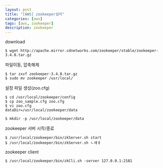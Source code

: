 ```yaml
---
layout: post
title: "[AWS] zookeeper설치"
categories: [aws]
tags: [aws, zookeeper]
description: zookeeper
---
```




download
```
$ wget http://apache.mirror.cdnetworks.com/zookeeper/stable/zookeeper-3.4.8.tar.gz
```

파일이동, 압축해제
```
$ tar zxvf zookeeper-3.4.8.tar.gz
$ sudo mv zookeeper /usr/local/
```

설정 파일 생성(zoo.cfg)
```
$ cd /usr/local/zookeeper/config
$ cp zoo_sample.cfg zoo.cfg
$ vi zoo.cfg
dataDir=/usr/local/zookeeper/data

$ mkdir -p /usr/local/zookeeper/data
```

zookeeper 서버 시작/종료
```
$ /usr/local/zookeeper/bin/zkServer.sh start
$ /usr/local/zookeeper/bin/zkServer.sh ㄴ새ㅔ
```

zookeeper client
```
$ /usr/local/zookeeper/bin/zkCli.sh -server 127.0.0.1:2181
```